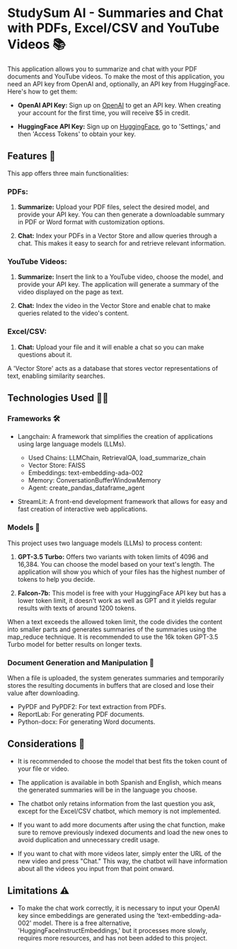 # StudySum AI - Summaries and Chat with PDFs, Excel/CSV and YouTube Videos 📚

This application allows you to summarize and chat with your PDF documents and YouTube videos. To make the most of this application, you need an API key from OpenAI and, optionally, an API key from HuggingFace. Here's how to get them:

- **OpenAI API Key:** Sign up on [OpenAI](https://openai.com/) to get an API key. When creating your account for the first time, you will receive $5 in credit.

- **HuggingFace API Key:** Sign up on [HuggingFace](https://huggingface.co/), go to 'Settings,' and then 'Access Tokens' to obtain your key.

## Features 🔧

This app offers three main functionalities:

### PDFs:

1. **Summarize:** Upload your PDF files, select the desired model, and provide your API key. You can then generate a downloadable summary in PDF or Word format with customization options.

2. **Chat:** Index your PDFs in a Vector Store and allow queries through a chat. This makes it easy to search for and retrieve relevant information.

### YouTube Videos:

1. **Summarize:** Insert the link to a YouTube video, choose the model, and provide your API key. The application will generate a summary of the video displayed on the page as text.

2. **Chat:** Index the video in the Vector Store and enable chat to make queries related to the video's content.

### Excel/CSV:
1. **Chat:** Upload your file and it will enable a chat so you can make questions about it.
   
A 'Vector Store' acts as a database that stores vector representations of text, enabling similarity searches.

## Technologies Used 👨‍💻
### Frameworks 🛠️
- Langchain: A framework that simplifies the creation of applications using large language models (LLMs).
  - Used Chains: LLMChain, RetrievalQA, load_summarize_chain
  - Vector Store: FAISS
  - Embeddings: text-embedding-ada-002
  - Memory: ConversationBufferWindowMemory
  - Agent: create_pandas_dataframe_agent

- StreamLit: A front-end development framework that allows for easy and fast creation of interactive web applications.

### Models 🤖

This project uses two language models (LLMs) to process content:

1. **GPT-3.5 Turbo:** Offers two variants with token limits of 4096 and 16,384. You can choose the model based on your text's length. The application will show you which of your files has the highest number of tokens to help you decide.

2. **Falcon-7b:** This model is free with your HuggingFace API key but has a lower token limit, it doesn't work as well as GPT and it yields regular results with texts of around 1200 tokens.

When a text exceeds the allowed token limit, the code divides the content into smaller parts and generates summaries of the summaries using the map_reduce technique. It is recommended to use the 16k token GPT-3.5 Turbo model for better results on longer texts.

### Document Generation and Manipulation 📄
When a file is uploaded, the system generates summaries and temporarily stores the resulting documents in buffers that are closed and lose their value after downloading.

- PyPDF and PyPDF2: For text extraction from PDFs.
- ReportLab: For generating PDF documents.
- Python-docx: For generating Word documents.

## Considerations 📍

- It is recommended to choose the model that best fits the token count of your file or video.

- The application is available in both Spanish and English, which means the generated summaries will be in the language you choose.

- The chatbot only retains information from the last question you ask, except for the Excel/CSV chatbot, which memory is not implemented.

- If you want to add more documents after using the chat function, make sure to remove previously indexed documents and load the new ones to avoid duplication and unnecessary credit usage.

- If you want to chat with more videos later, simply enter the URL of the new video and press "Chat." This way, the chatbot will have information about all the videos you input from that point onward.

## Limitations ⚠️

- To make the chat work correctly, it is necessary to input your OpenAI key since embeddings are generated using the 'text-embedding-ada-002' model. There is a free alternative, 'HuggingFaceInstructEmbeddings,' but it processes more slowly, requires more resources, and has not been added to this project.
